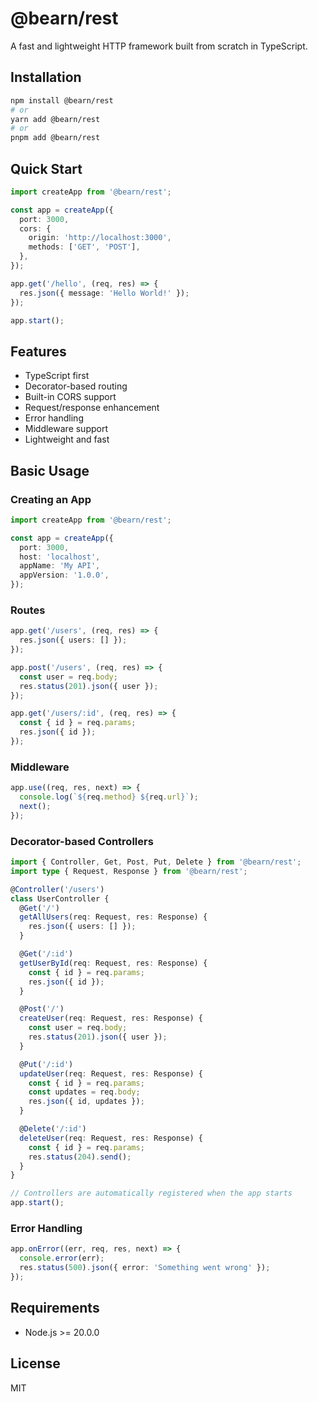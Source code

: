 # @bearn/rest

A fast and lightweight HTTP framework built from scratch in TypeScript.

## Installation

```bash
npm install @bearn/rest
# or
yarn add @bearn/rest
# or
pnpm add @bearn/rest
```

## Quick Start

```typescript
import createApp from '@bearn/rest';

const app = createApp({
  port: 3000,
  cors: {
    origin: 'http://localhost:3000',
    methods: ['GET', 'POST'],
  },
});

app.get('/hello', (req, res) => {
  res.json({ message: 'Hello World!' });
});

app.start();
```

## Features

- TypeScript first
- Decorator-based routing
- Built-in CORS support
- Request/response enhancement
- Error handling
- Middleware support
- Lightweight and fast

## Basic Usage

### Creating an App

```typescript
import createApp from '@bearn/rest';

const app = createApp({
  port: 3000,
  host: 'localhost',
  appName: 'My API',
  appVersion: '1.0.0',
});
```

### Routes

```typescript
app.get('/users', (req, res) => {
  res.json({ users: [] });
});

app.post('/users', (req, res) => {
  const user = req.body;
  res.status(201).json({ user });
});

app.get('/users/:id', (req, res) => {
  const { id } = req.params;
  res.json({ id });
});
```

### Middleware

```typescript
app.use((req, res, next) => {
  console.log(`${req.method} ${req.url}`);
  next();
});
```

### Decorator-based Controllers

```typescript
import { Controller, Get, Post, Put, Delete } from '@bearn/rest';
import type { Request, Response } from '@bearn/rest';

@Controller('/users')
class UserController {
  @Get('/')
  getAllUsers(req: Request, res: Response) {
    res.json({ users: [] });
  }

  @Get('/:id')
  getUserById(req: Request, res: Response) {
    const { id } = req.params;
    res.json({ id });
  }

  @Post('/')
  createUser(req: Request, res: Response) {
    const user = req.body;
    res.status(201).json({ user });
  }

  @Put('/:id')
  updateUser(req: Request, res: Response) {
    const { id } = req.params;
    const updates = req.body;
    res.json({ id, updates });
  }

  @Delete('/:id')
  deleteUser(req: Request, res: Response) {
    const { id } = req.params;
    res.status(204).send();
  }
}

// Controllers are automatically registered when the app starts
app.start();
```

### Error Handling

```typescript
app.onError((err, req, res, next) => {
  console.error(err);
  res.status(500).json({ error: 'Something went wrong' });
});
```

## Requirements

- Node.js >= 20.0.0

## License

MIT
